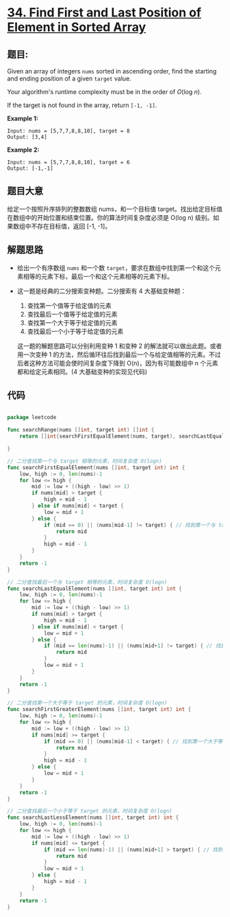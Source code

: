 # [34. Find First and Last Position of Element in Sorted Array](https://leetcode.com/problems/find-first-and-last-position-of-element-in-sorted-array/)


## 题目:

Given an array of integers `nums` sorted in ascending order, find the starting and ending position of a given `target` value.

Your algorithm's runtime complexity must be in the order of *O*(log *n*).

If the target is not found in the array, return `[-1, -1]`.

**Example 1:**

    Input: nums = [5,7,7,8,8,10], target = 8
    Output: [3,4]

**Example 2:**

    Input: nums = [5,7,7,8,8,10], target = 6
    Output: [-1,-1]

## 题目大意

给定一个按照升序排列的整数数组 nums，和一个目标值 target。找出给定目标值在数组中的开始位置和结束位置。你的算法时间复杂度必须是 O(log n) 级别。如果数组中不存在目标值，返回 [-1, -1]。


## 解题思路

- 给出一个有序数组 `nums` 和一个数 `target`，要求在数组中找到第一个和这个元素相等的元素下标，最后一个和这个元素相等的元素下标。
- 这一题是经典的二分搜索变种题。二分搜索有 4 大基础变种题：
    1. 查找第一个值等于给定值的元素
    2. 查找最后一个值等于给定值的元素
    3. 查找第一个大于等于给定值的元素
    4. 查找最后一个小于等于给定值的元素

    这一题的解题思路可以分别利用变种 1 和变种 2 的解法就可以做出此题。或者用一次变种 1 的方法，然后循环往后找到最后一个与给定值相等的元素。不过后者这种方法可能会使时间复杂度下降到 O(n)，因为有可能数组中 n 个元素都和给定元素相同。(4 大基础变种的实现见代码)

## 代码

```go

package leetcode

func searchRange(nums []int, target int) []int {
	return []int{searchFirstEqualElement(nums, target), searchLastEqualElement(nums, target)}

}

// 二分查找第一个与 target 相等的元素，时间复杂度 O(logn)
func searchFirstEqualElement(nums []int, target int) int {
	low, high := 0, len(nums)-1
	for low <= high {
		mid := low + ((high - low) >> 1)
		if nums[mid] > target {
			high = mid - 1
		} else if nums[mid] < target {
			low = mid + 1
		} else {
			if (mid == 0) || (nums[mid-1] != target) { // 找到第一个与 target 相等的元素
				return mid
			}
			high = mid - 1
		}
	}
	return -1
}

// 二分查找最后一个与 target 相等的元素，时间复杂度 O(logn)
func searchLastEqualElement(nums []int, target int) int {
	low, high := 0, len(nums)-1
	for low <= high {
		mid := low + ((high - low) >> 1)
		if nums[mid] > target {
			high = mid - 1
		} else if nums[mid] < target {
			low = mid + 1
		} else {
			if (mid == len(nums)-1) || (nums[mid+1] != target) { // 找到最后一个与 target 相等的元素
				return mid
			}
			low = mid + 1
		}
	}
	return -1
}

// 二分查找第一个大于等于 target 的元素，时间复杂度 O(logn)
func searchFirstGreaterElement(nums []int, target int) int {
	low, high := 0, len(nums)-1
	for low <= high {
		mid := low + ((high - low) >> 1)
		if nums[mid] >= target {
			if (mid == 0) || (nums[mid-1] < target) { // 找到第一个大于等于 target 的元素
				return mid
			}
			high = mid - 1
		} else {
			low = mid + 1
		}
	}
	return -1
}

// 二分查找最后一个小于等于 target 的元素，时间复杂度 O(logn)
func searchLastLessElement(nums []int, target int) int {
	low, high := 0, len(nums)-1
	for low <= high {
		mid := low + ((high - low) >> 1)
		if nums[mid] <= target {
			if (mid == len(nums)-1) || (nums[mid+1] > target) { // 找到最后一个小于等于 target 的元素
				return mid
			}
			low = mid + 1
		} else {
			high = mid - 1
		}
	}
	return -1
}

```
